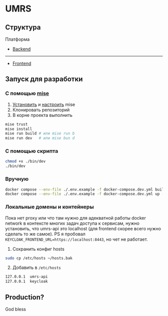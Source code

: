 # UMRS

## Структура 
Платформа
- [Backend](https://github.com/EgorGordinskiy/umrs-api)

---

- [Frontend](https://github.com/EgorGordinskiy/client-umrs)

## Запуск для разработки

### С помощью [mise](https://mise.jdx.dev)
1. [Установить](https://mise.jdx.dev/installing-mise.html#installing-mise) и [настроить](https://mise.jdx.dev/dev-tools/shims.html#shims) mise
2. Клонировать репозиторий
3. В корне проекта выполнить
```bash
mise trust
mise install
mise run build # или mise run b
mise run dev   # или mise bun d
```
### С помощью скрипта

```bash
chmod +x ./bin/dev
./bin/dev
```

### Вручную

```bash
docker compose --env-file ./.env.example -f docker-compose.dev.yml build
docker compose --env-file ./.env.example -f docker-compose.dev.yml up -d
```

### Локальные домены и контейнеры
Пока нет proxy или что там нужно для адекватной работы docker network в
контексте многих задач доступа к сервисам, нужно установить, что umrs-api это localhost
(для frontend скорее всего нужно сделать то же самое).
PS я пробовал `KEYCLOAK_FRONTEND_URL=https://localhost:8443`, но чет не работает.

1. Сохранить конфиг hosts
```bash
sudo cp /etc/hosts ~/hosts.bak
```
 
2. Добавить в `/etc/hosts`
```bash
127.0.0.1  umrs-api
127.0.0.1  keycloak
```

## Production?
God bless
